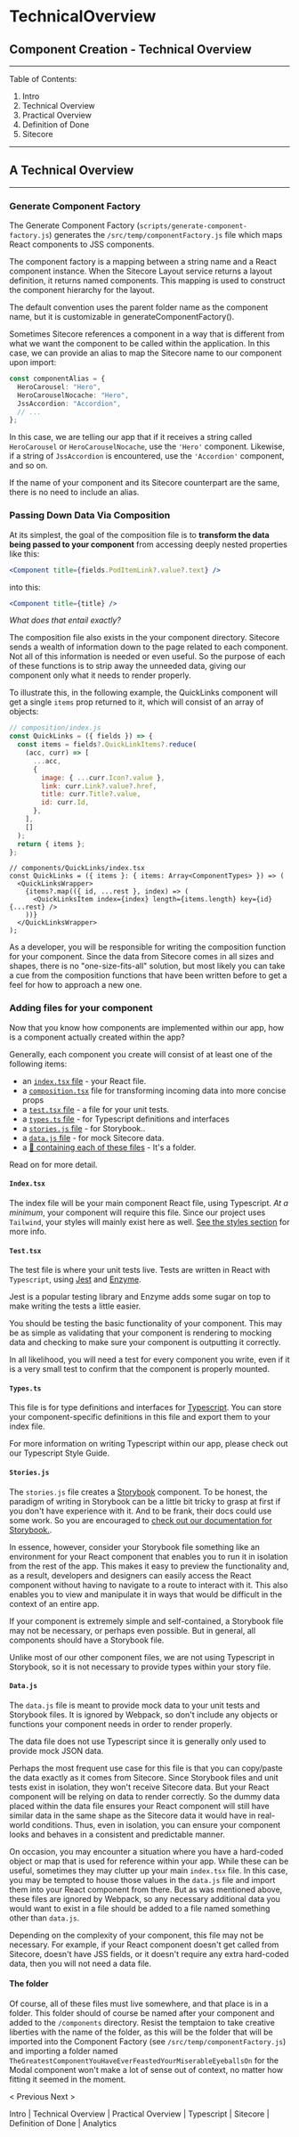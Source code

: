 # TechnicalOverview

## Component Creation - Technical Overview

---

Table of Contents:

1. Intro
2. Technical Overview
3. Practical Overview
4. Definition of Done
5. Sitecore

---

## A Technical Overview

---

### Generate Component Factory

The Generate Component Factory (`scripts/generate-component-factory.js`) generates the `/src/temp/componentFactory.js` file which maps React components to JSS components.

The component factory is a mapping between a string name and a React component instance. When the Sitecore Layout service returns a layout definition, it returns named components. This mapping is used to construct the component hierarchy for the layout.

The default convention uses the parent folder name as the component name, but it is customizable in generateComponentFactory().

Sometimes Sitecore references a component in a way that is different from what we want the component to be called within the application. In this case, we can provide an alias to map the Sitecore name to our component upon import:

```ts
const componentAlias = {
  HeroCarousel: "Hero",
  HeroCarouselNocache: "Hero",
  JssAccordion: "Accordion",
  // ...
};
```

In this case, we are telling our app that if it receives a string called `HeroCarousel` or `HeroCarouselNocache`, use the `'Hero'` component. Likewise, if a string of `JssAccordion` is encountered, use the `'Accordion'` component, and so on.

If the name of your component and its Sitecore counterpart are the same, there is no need to include an alias.

### Passing Down Data Via Composition

At its simplest, the goal of the composition file is to **transform the data being passed to your component** from accessing deeply nested properties like this:

```jsx
<Component title={fields.PodItemLink?.value?.text} />
```

into this:

```jsx
<Component title={title} />
```

_What does that entail exactly?_

The composition file also exists in the your component directory. Sitecore sends a wealth of information down to the page related to each component. Not all of this information is needed or even useful. So the purpose of each of these functions is to strip away the unneeded data, giving our component only what it needs to render properly.

To illustrate this, in the following example, the QuickLinks component will get a single `items` prop returned to it, which will consist of an array of objects:

```javascript
// composition/index.js
const QuickLinks = ({ fields }) => {
  const items = fields?.QuickLinkItems?.reduce(
    (acc, curr) => [
      ...acc,
      {
        image: { ...curr.Icon?.value },
        link: curr.Link?.value?.href,
        title: curr.Title?.value,
        id: curr.Id,
      },
    ],
    []
  );
  return { items };
};
```

```tsx
// components/QuickLinks/index.tsx
const QuickLinks = ({ items }: { items: Array<ComponentTypes> }) => (
  <QuickLinksWrapper>
    {items?.map(({ id, ...rest }, index) => (
      <QuickLinksItem index={index} length={items.length} key={id} {...rest} />
    ))}
  </QuickLinksWrapper>
);
```

As a developer, you will be responsible for writing the composition function for your component. Since the data from Sitecore comes in all sizes and shapes, there is no "one-size-fits-all" solution, but most likely you can take a cue from the composition functions that have been written before to get a feel for how to approach a new one.

### Adding files for your component

Now that you know how components are implemented within our app, how is a component actually created within the app?

Generally, each component you create will consist of at least one of the following items:

- an [`index.tsx` file](broken-reference) - your React file.
- a [`composition.tsx`](broken-reference) file for transforming incoming data into more concise props
- a [`test.tsx` file](broken-reference) - a file for your unit tests.
- a [`types.ts` file](broken-reference) - for Typescript definitions and interfaces
- a [`stories.js` file](broken-reference) - for Storybook..
- a [`data.js` file](broken-reference) - for mock Sitecore data.
- a [📁 containing each of these files](broken-reference) - It's a folder.

Read on for more detail.

#### `Index.tsx`

The index file will be your main component React file, using Typescript. _At a minimum_, your component will require this file. Since our project uses `Tailwind`, your styles will mainly exist here as well. [See the styles section](broken-reference) for more info.

#### `Test.tsx`

The test file is where your unit tests live. Tests are written in React with `Typescript`, using [Jest](https://jestjs.io/en/) and [Enzyme](https://enzymejs.github.io/enzyme/).

Jest is a popular testing library and Enzyme adds some sugar on top to make writing the tests a little easier.

You should be testing the basic functionality of your component. This may be as simple as validating that your component is rendering to mocking data and checking to make sure your component is outputting it correctly.

In all likelihood, you will need a test for every component you write, even if it is a very small test to confirm that the component is properly mounted.

#### `Types.ts`

This file is for type definitions and interfaces for [Typescript](https://www.typescriptlang.org). You can store your component-specific definitions in this file and export them to your index file.

For more information on writing Typescript within our app, please check out our Typescript Style Guide.

#### `Stories.js`

The `stories.js` file creates a [Storybook](broken-reference) component. To be honest, the paradigm of writing in Storybook can be a little bit tricky to grasp at first if you don't have experience with it. And to be frank, their docs could use some work. So you are encouraged to [check out our documentation for Storybook.](broken-reference).

In essence, however, consider your Storybook file something like an environment for your React component that enables you to run it in isolation from the rest of the app. This makes it easy to preview the functionality and, as a result, developers and designers can easily access the React component without having to navigate to a route to interact with it. This also enables you to view and manipulate it in ways that would be difficult in the context of an entire app.

If your component is extremely simple and self-contained, a Storybook file may not be necessary, or perhaps even possible. But in general, all components should have a Storybook file.

Unlike most of our other component files, we are not using Typescript in Storybook, so it is not necessary to provide types within your story file.

#### `Data.js`

The `data.js` file is meant to provide mock data to your unit tests and Storybook files. It is ignored by Webpack, so don't include any objects or functions your component needs in order to render properly.

The data file does not use Typescript since it is generally only used to provide mock JSON data.

Perhaps the most frequent use case for this file is that you can copy/paste the data exactly as it comes from Sitecore. Since Storybook files and unit tests exist in isolation, they won't receive Sitecore data. But your React component will be relying on data to render correctly. So the dummy data placed within the data file ensures your React component will still have similar data in the same shape as the Sitecore data it would have in real-world conditions. Thus, even in isolation, you can ensure your component looks and behaves in a consistent and predictable manner.

On occasion, you may encounter a situation where you have a hard-coded object or map that is used for reference within your app. While these can be useful, sometimes they may clutter up your main `index.tsx` file. In this case, you may be tempted to house those values in the `data.js` file and import them into your React component from there. But as was mentioned above, these files are ignored by Webpack, so any necessary additional data you would want to exist in a file should be added to a file named something other than `data.js`.

Depending on the complexity of your component, this file may not be necessary. For example, if your React component doesn't get called from Sitecore, doesn't have JSS fields, or it doesn't require any extra hard-coded data, then you will not need a data file.

#### The folder

Of course, all of these files must live somewhere, and that place is in a folder. This folder should of course be named after your component and added to the `/components` directory. Resist the temptaion to take creative liberties with the name of the folder, as this will be the folder that will be imported into the Component Factory (see `/src/temp/componentFactory.js`) and importing a folder named `TheGreatestComponentYouHaveEverFeastedYourMiserableEyeballsOn` for the Modal component won't make a lot of sense out of context, no matter how fitting it seemed in the moment.

< Previous Next >

Intro | Technical Overview | Practical Overview | Typescript | Sitecore | Definition of Done | Analytics
